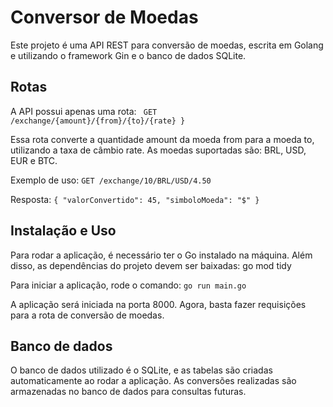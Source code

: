  # Conversor de Moedas  #
Este projeto é uma API REST para conversão de moedas, escrita em Golang e utilizando o framework Gin e o banco de dados SQLite.

## Rotas ##
A API possui apenas uma rota:
`
GET /exchange/{amount}/{from}/{to}/{rate}
}`


Essa rota converte a quantidade amount da moeda from para a moeda to, utilizando a taxa de câmbio rate. As moedas suportadas são: BRL, USD, EUR e BTC.

Exemplo de uso:
`
GET /exchange/10/BRL/USD/4.50
`

Resposta:  `{
  "valorConvertido": 45,
  "simboloMoeda": "$"
}`


## Instalação e Uso ##
Para rodar a aplicação, é necessário ter o Go instalado na máquina. Além disso, as dependências do projeto devem ser baixadas:
go mod tidy

Para iniciar a aplicação, rode o comando:
`
go run main.go
`

A aplicação será iniciada na porta 8000. Agora, basta fazer requisições para a rota de conversão de moedas.

## Banco de dados ##
O banco de dados utilizado é o SQLite, e as tabelas são criadas automaticamente ao rodar a aplicação. As conversões realizadas são armazenadas no banco de dados para consultas futuras.
